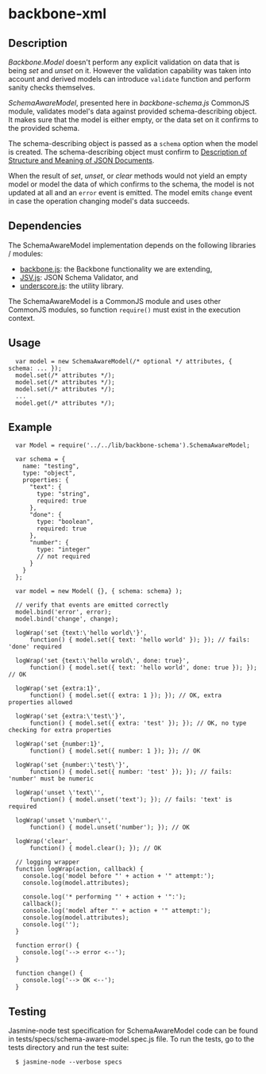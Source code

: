# backbone-xml

## Description

*Backbone.Model* doesn't perform any explicit validation on data that is being
*set* and *unset* on it. However the validation capability was taken into
account and derived models can introduce `validate` function and perform sanity
checks themselves.

*SchemaAwareModel*, presented here in *backbone-schema.js* CommonJS module,
validates model's data against provided schema-describing object. It makes sure
that the model is either empty, or the data set on it confirms to the provided
schema.

The schema-describing object is passed as a `schema` option when the model is
created. The schema-describing object must confirm to [Description of Structure
and Meaning of JSON
Documents](http://tools.ietf.org/html/draft-zyp-json-schema-03 "Description of
Structure and Meaning of JSON Documents").

When the result of *set*, *unset*, or *clear* methods would not yield an empty
model or model the data of which confirms to the schema, the model is not
updated at all and an `error` event is emitted. The model emits `change` event
in case the operation changing model's data succeeds.


## Dependencies

The SchemaAwareModel implementation depends on the following libraries / modules:

* [backbone.js](http://documentcloud.github.com/backbone/ "backbone.js"): the
Backbone functionality we are extending,
* [JSV.js](https://github.com/garycourt/JSV/ "JSV.js"): JSON Schema Validator, and
* [underscore.js](http://documentcloud.github.com/underscore/ "underscore.js"):
the utility library.

The SchemaAwareModel is a CommonJS module and uses other CommonJS modules, so
function `require()` must exist in the execution context.


## Usage

      var model = new SchemaAwareModel(/* optional */ attributes, { schema: ... });
      model.set(/* attributes */);
      model.set(/* attributes */);
      model.set(/* attributes */);
      ...
      model.get(/* attributes */);


## Example

      var Model = require('../../lib/backbone-schema').SchemaAwareModel;

      var schema = {
        name: "testing",
        type: "object",
        properties: {
          "text": {
            type: "string",
            required: true
          },
          "done": {
            type: "boolean",
            required: true
          },
          "number": {
            type: "integer"
            // not required
          }
        }
      };

      var model = new Model( {}, { schema: schema} );

      // verify that events are emitted correctly
      model.bind('error', error);
      model.bind('change', change);

      logWrap('set {text:\'hello world\'}',
          function() { model.set({ text: 'hello world' }); }); // fails: 'done' required

      logWrap('set {text:\'hello wrold\', done: true}',
          function() { model.set({ text: 'hello world', done: true }); }); // OK

      logWrap('set {extra:1}',
          function() { model.set({ extra: 1 }); }); // OK, extra properties allowed

      logWrap('set {extra:\'test\'}',
          function() { model.set({ extra: 'test' }); }); // OK, no type checking for extra properties

      logWrap('set {number:1}',
          function() { model.set({ number: 1 }); }); // OK

      logWrap('set {number:\'test\'}',
          function() { model.set({ number: 'test' }); }); // fails: 'number' must be numeric

      logWrap('unset \'text\'',
          function() { model.unset('text'); }); // fails: 'text' is required

      logWrap('unset \'number\'',
          function() { model.unset('number'); }); // OK

      logWrap('clear',
          function() { model.clear(); }); // OK

      // logging wrapper
      function logWrap(action, callback) {
        console.log('model before "' + action + '" attempt:');
        console.log(model.attributes);

        console.log('* performing "' + action + '":');
        callback();
        console.log('model after "' + action + '" attempt:');
        console.log(model.attributes);
        console.log('');
      }

      function error() {
        console.log('--> error <--');
      }

      function change() {
        console.log('--> OK <--');
      }


## Testing

Jasmine-node test specification for SchemaAwareModel code can be found in
tests/specs/schema-aware-model.spec.js file. To run the tests, go to the tests
directory and run the test suite:

      $ jasmine-node --verbose specs


